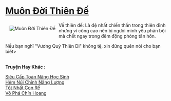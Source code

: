 <a href="https://truyenwiki.net/muon-doi-thien-de.37072/" title="Muôn Đời Thiên Đế"><h1>Muôn Đời Thiên Đế</h1></a><div style="display:table"><img align="right" style="float: left; padding: 10px;" src="https://truyenwiki.net/a/img/str/src/37072.jpg" alt="Muôn Đời Thiên Đế">Về thiên đế: Là đệ nhất chiến thần trong thiên đình nhưng vì công cao nên bị người mình yêu phản bội mà chết ngay trong đêm động phòng tân hôn.<p></p> Nếu bạn nghĩ "Vương Quý Thiên Di" không tệ, xin đừng quên nói cho bạn biết></div><p><br><b>Truyện Hay Khác :</b></p><a href="https://truyenwiki.net/sieu-cap-toan-nang-hoc-sinh.36432/" alt="Siêu Cấp Toàn Năng Học Sinh">Siêu Cấp Toàn Năng Học Sinh</a><br/><a href="https://sangtacviet.wordpress.com/2020/10/22/hem-nui-chinh-nang-luong/" alt="Hẻm Núi Chính Năng Lượng">Hẻm Núi Chính Năng Lượng</a><br/><a href="https://sangtacviet.wordpress.com/2020/10/22/tot-nhat-con-re/" alt="Tốt Nhất Con Rể">Tốt Nhất Con Rể</a><br/><a href="https://sangtacviet.wordpress.com/2020/10/22/vo-pha-chin-hoang/" alt="Võ Phá Chín Hoang">Võ Phá Chín Hoang</a><br/>